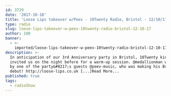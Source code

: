 ```yaml
---
id: 3729
date: '2017-10-18'
title: 'Loose Lips takeover w/Peev - 10Twenty Radio, Bristol - 12/10/17 - Loose Lips'
type: radio
slug: loose-lips-takeover-w-peev-10twenty-radio-bristol-12-10-17
author: 100
banner:
  - >-
    imported/loose-lips-takeover-w-peev-10twenty-radio-bristol-12-10-17/image3729.jpeg
description: >-
  In anticipation of our 3rd Anniversary party in Bristol, 10Twenty kindly
  invited us on the night before for a warm-up session. @medallionman was joined
  by one of the party&#8217;s guests @peev-music, who was making his Bristol
  debut! http://loose-lips.co.uk [...]Read More...
published: true
tags:
  - radioShow
---
```

